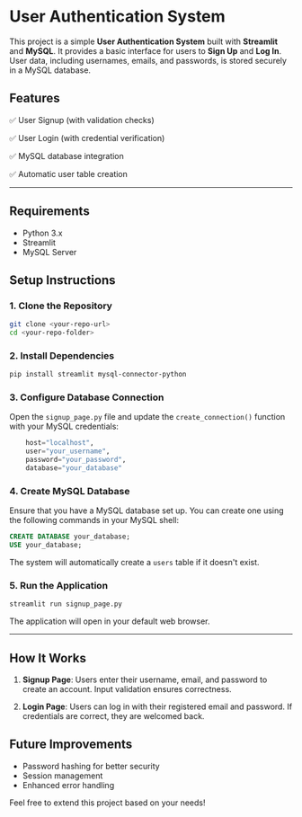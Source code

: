 # User Authentication System

This project is a simple **User Authentication System** built with **Streamlit** and **MySQL**. It provides a basic interface for users to **Sign Up** and **Log In**. User data, including usernames, emails, and passwords, is stored securely in a MySQL database.

## Features

✅ User Signup (with validation checks)

✅ User Login (with credential verification)

✅ MySQL database integration

✅ Automatic user table creation

---

## Requirements

- Python 3.x
- Streamlit
- MySQL Server

## Setup Instructions

### 1. Clone the Repository

```bash
git clone <your-repo-url>
cd <your-repo-folder>
```

### 2. Install Dependencies

```bash
pip install streamlit mysql-connector-python
```

### 3. Configure Database Connection

Open the `signup_page.py` file and update the `create_connection()` function with your MySQL credentials:

```python
    host="localhost",
    user="your_username",
    password="your_password",
    database="your_database"
```

### 4. Create MySQL Database

Ensure that you have a MySQL database set up. You can create one using the following commands in your MySQL shell:

```sql
CREATE DATABASE your_database;
USE your_database;
```

The system will automatically create a `users` table if it doesn't exist.

### 5. Run the Application

```bash
streamlit run signup_page.py
```

The application will open in your default web browser.

---

## How It Works

1. **Signup Page**: Users enter their username, email, and password to create an account. Input validation ensures correctness.

2. **Login Page**: Users can log in with their registered email and password. If credentials are correct, they are welcomed back.

## Future Improvements

- Password hashing for better security
- Session management
- Enhanced error handling

Feel free to extend this project based on your needs!

